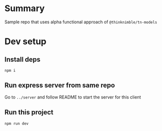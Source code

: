 # Summary

Sample repo that uses alpha functional approach of `@thinknimble/tn-models`

# Dev setup

## Install deps

```
npm i
```

## Run express server from same repo

Go to `../server` and follow README to start the server for this client

## Run this project

```
npm run dev
```
